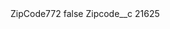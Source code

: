 <?xml version="1.0" encoding="UTF-8"?>
<CustomMetadata xmlns="http://soap.sforce.com/2006/04/metadata" xmlns:xsi="http://www.w3.org/2001/XMLSchema-instance" xmlns:xsd="http://www.w3.org/2001/XMLSchema">
    <label>ZipCode772</label>
    <protected>false</protected>
    <values>
        <field>Zipcode__c</field>
        <value xsi:type="xsd:string">21625</value>
    </values>
</CustomMetadata>
